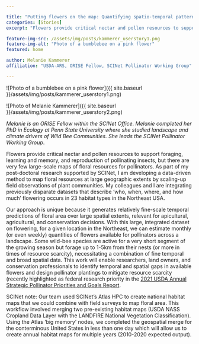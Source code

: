 ```yaml
---

title: "Putting flowers on the map: Quantifying spatio-temporal patterns in floral resources for pollinators"
categories: [Stories]
excerpt: "Flowers provide critical nectar and pollen resources to support foraging, learning and memory, and reproduction of pollinating insects, but there are very few large-scale maps of floral resources for pollinators."

feature-img-src: /assets/img/posts/kammerer_userstory1.png
feature-img-alt: "Photo of a bumblebee on a pink flower"
featured: home

author: Melanie Kammerer
affiliation: "USDA-ARS, ORISE Fellow, SCINet Pollinator Working Group"

---
```


![Photo of a bumblebee on a pink flower]({{ site.baseurl }}/assets/img/posts/kammerer_userstory1.png)



 
![Photo of Melanie Kammerer]({{ site.baseurl }}/assets/img/posts/kammerer_userstory2.png)

*Melanie is an ORISE Fellow within the SCINet Office. Melanie completed her PhD in Ecology at Penn State University where she studied landscape and climate drivers of Wild Bee Communities. She leads the SCINet Pollinator Working Group*.

Flowers provide critical nectar and pollen resources to support foraging, learning and memory, and reproduction of pollinating insects, but there are very few large-scale maps of floral resources for pollinators. As part of my post-doctoral research supported by SCINet, I am developing a data-driven method to map floral resources at large geographic extents by scaling-up field observations of plant communities. My colleagues and I are integrating previously disparate datasets that describe ‘who, when, where, and how much’ flowering occurs in 23 habitat types in the Northeast USA. 

Our approach is unique because it generates relatively fine-scale temporal predictions of floral area over large spatial extents, relevant for apicultural, agricultural, and conservation decisions. With this large, integrated dataset on flowering, for a given location in the Northeast, we can estimate monthly (or even weekly) quantities of flowers available for pollinators across a landscape. Some wild-bee species are active for a very short segment of the growing season but forage up to 1-5km from their nests (or more in times of resource scarcity), necessitating a combination of fine temporal and broad spatial data. This work will enable researchers, land owners, and conservation professionals to identify temporal and spatial gaps in available flowers and design pollinator plantings to mitigate resource scarcity (recently highlighted as federal research priority in the [2021 USDA Annual Strategic Pollinator Priorities and Goals Report](https://www.usda.gov/sites/default/files/documents/pollinator-priorities-2021R4-508-version.pdf?utm_medium=email&utm_source=govdelivery).

SCINet note: Our team used SCINet’s Atlas HPC to create national habitat maps that we could combine with field surveys to map floral area. This workflow involved merging two pre-existing habitat maps (USDA NASS Cropland Data Layer with the LANDFIRE National Vegetation Classification). Using the Atlas ‘big memory’ nodes, we completed the geospatial merge for the conterminous United States in less than one day which will allow us to create annual habitat maps for multiple years (2010-2020 expected output).
